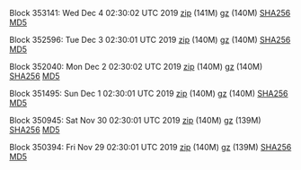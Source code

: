Block 353141: Wed Dec  4 02:30:02 UTC 2019 [zip](https://files.01coin.io/mainnet/2019-12-04/bootstrap.dat.zip) (141M) [gz](https://files.01coin.io/mainnet/2019-12-04/bootstrap.dat.tar.gz) (140M) [SHA256](https://files.01coin.io/mainnet/2019-12-04/sha256.txt) [MD5](https://files.01coin.io/mainnet/2019-12-04/md5.txt)

Block 352596: Tue Dec  3 02:30:01 UTC 2019 [zip](https://files.01coin.io/mainnet/2019-12-03/bootstrap.dat.zip) (140M) [gz](https://files.01coin.io/mainnet/2019-12-03/bootstrap.dat.tar.gz) (140M) [SHA256](https://files.01coin.io/mainnet/2019-12-03/sha256.txt) [MD5](https://files.01coin.io/mainnet/2019-12-03/md5.txt)

Block 352040: Mon Dec  2 02:30:02 UTC 2019 [zip](https://files.01coin.io/mainnet/2019-12-02/bootstrap.dat.zip) (140M) [gz](https://files.01coin.io/mainnet/2019-12-02/bootstrap.dat.tar.gz) (140M) [SHA256](https://files.01coin.io/mainnet/2019-12-02/sha256.txt) [MD5](https://files.01coin.io/mainnet/2019-12-02/md5.txt)

Block 351495: Sun Dec  1 02:30:01 UTC 2019 [zip](https://files.01coin.io/mainnet/2019-12-01/bootstrap.dat.zip) (140M) [gz](https://files.01coin.io/mainnet/2019-12-01/bootstrap.dat.tar.gz) (140M) [SHA256](https://files.01coin.io/mainnet/2019-12-01/sha256.txt) [MD5](https://files.01coin.io/mainnet/2019-12-01/md5.txt)

Block 350945: Sat Nov 30 02:30:01 UTC 2019 [zip](https://files.01coin.io/mainnet/2019-11-30/bootstrap.dat.zip) (140M) [gz](https://files.01coin.io/mainnet/2019-11-30/bootstrap.dat.tar.gz) (139M) [SHA256](https://files.01coin.io/mainnet/2019-11-30/sha256.txt) [MD5](https://files.01coin.io/mainnet/2019-11-30/md5.txt)

Block 350394: Fri Nov 29 02:30:01 UTC 2019 [zip](https://files.01coin.io/mainnet/2019-11-29/bootstrap.dat.zip) (140M) [gz](https://files.01coin.io/mainnet/2019-11-29/bootstrap.dat.tar.gz) (139M) [SHA256](https://files.01coin.io/mainnet/2019-11-29/sha256.txt) [MD5](https://files.01coin.io/mainnet/2019-11-29/md5.txt)
